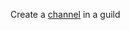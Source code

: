 Create a [channel](https://discord.com/developers/docs/resources/channel#channel-object) in a guild 